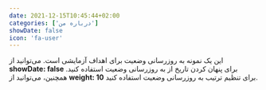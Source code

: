 ```yaml
---
date: 2021-12-15T10:45:44+02:00
categories: ['درباره من']
showDate: false
icon: 'fa-user'
---
```

این یک نمونه به روزرسانی وضعیت برای اهداف آزمایشی است.
می‌توانید از **showDate: false** برای پنهان کردن تاریخ از به روزرسانی وضعیت استفاده کنید. همچنین، می‌توانید از **weight: 10** برای تنظیم ترتیب به روزرسانی وضعیت استفاده کنید.
